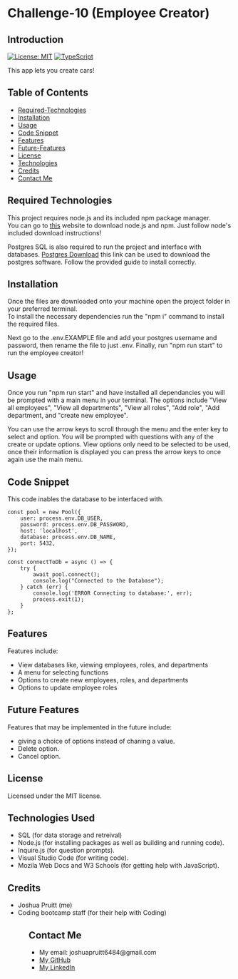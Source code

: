 # Challenge-10 (Employee Creator)

## Introduction
[![License: MIT](https://img.shields.io/badge/License-MIT-yellow.svg)](https://opensource.org/licenses/MIT)
[![TypeScript](https://badges.frapsoft.com/typescript/code/typescript.svg?v=101)](https://github.com/ellerbrock/typescript-badges/)

This app lets you create cars!

## Table of Contents 

* [Required-Technologies](#required-technologies)
* [Installation](#installation)
* [Usage](#usage)
* [Code Snippet](#code-snippet)
* [Features](#features)
* [Future-Features](#future-features)
* [License](#license)
* [Technologies](#technologies-used)
* [Credits](#credits)
* [Contact Me](#contact-me)

## Required Technologies
This project requires node.js and its included npm package manager.\
You can go to <a href="https://nodejs.org/en/download/package-manager">this</a> website to download node.js and npm. Just follow node's included download instructions!

Postgres SQL is also required to run the project and interface with databases. <a href="https://www.postgresql.org/download/">Postgres Download</a> this link can be used to download the postgres software. Follow the provided guide to install correctly. 

## Installation
Once the files are downloaded onto your machine open the project folder in your preferred terminal.\
To install the necessary dependencies run the "npm i" command to install the required files. 

Next go to the .env.EXAMPLE file and add your postgres username and password, then rename the file to just .env. Finally, run "npm run start" to run the employee creator!

## Usage
Once you run "npm run start" and have installed all dependancies you will be prompted with a main menu in your terminal. The options include "View all employees", "View all departments", "View all roles", "Add role", "Add department, and "create new employee". 

You can use the arrow keys to scroll through the menu and the enter key to select and option. You will be prompted with questions with any of the create or update options. View options only need to be selected to be used, once their information is displayed you can press the arrow keys to once again use the main menu.


## Code Snippet
This code inables the database to be interfaced with. 

````
const pool = new Pool({
    user: process.env.DB_USER,
    password: process.env.DB_PASSWORD,
    host: 'localhost',
    database: process.env.DB_NAME,
    port: 5432,
});

const connectToDb = async () => {
    try {
        await pool.connect();
        console.log("Connected to the Database");
    } catch (err) {
        console.log('ERROR Connecting to database:', err);
        process.exit(1);
    }
};
````

## Features
Features include: 
* View databases like, viewing employees, roles, and departments
* A menu for selecting functions
* Options to create new employees, roles, and departments
* Options to update employee roles

## Future Features
Features that may be implemented in the future include: 
* giving a choice of options instead of chaning a value.
* Delete option.
* Cancel option.

## License
Licensed under the MIT license.

## Technologies Used
<ul>
<li>SQL (for data storage and retreival)
<li>Node.js (for installing packages as well as building and running code).</li>
<li>Inquire.js (for question prompts).</li>
<li>Visual Studio Code (for writing code).</li>
<li>Mozila Web Docs and W3 Schools (for getting help with JavaScript).</li>
</ul>

## Credits
<ul>
<li>Joshua Pruitt (me)</li>
<li>Coding bootcamp staff (for their help with Coding)</li>
<ul>

## Contact Me
<ul>
<li>My email: joshuapruitt6484@gmail.com</li>
<li><a href=https://github.com/JoshuaPruitt>My GitHub</a></li>
<li><a href=https://www.linkedin.com/in/joshua-pruitt-1a494a311>My LinkedIn</a></li>
</ul>       
